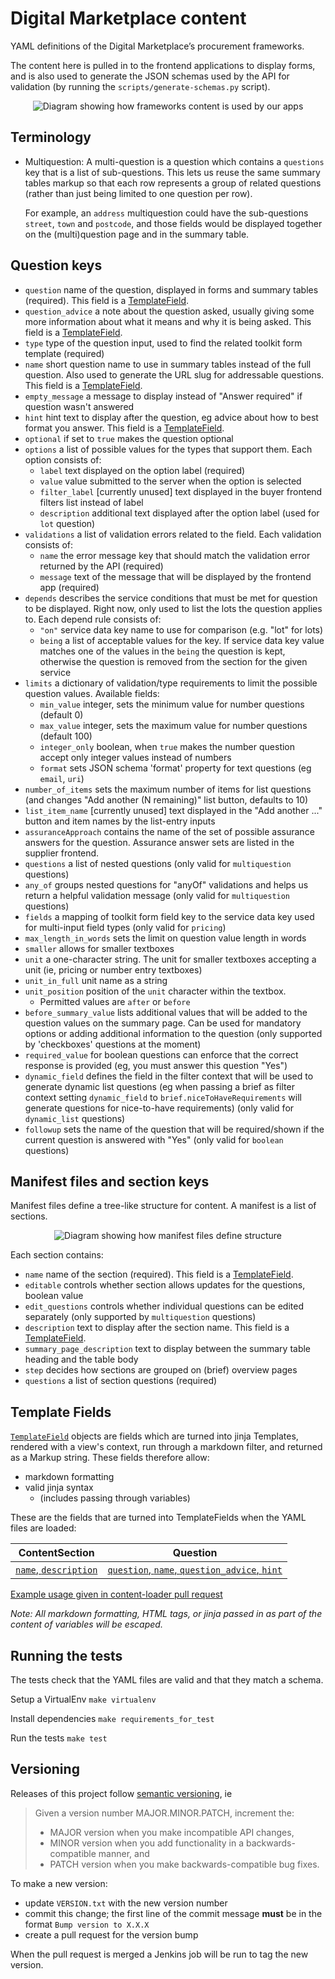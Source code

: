 Digital Marketplace content
===========================
YAML definitions of the Digital Marketplace’s procurement frameworks.

The content here is pulled in to the frontend applications to display forms, and is also used to generate the JSON
schemas used by the API for validation (by running the `scripts/generate-schemas.py` script).

<p align="center">
  <img src="images/frameworks-content-triangle.png?raw=true" alt="Diagram showing how frameworks content is used by our apps">
</p>

Terminology
-----------

* Multiquestion: A multi-question is a question which contains a `questions` key that is a list of sub-questions.
  This lets us reuse the same summary tables markup so that each row represents a group of related questions
  (rather than just being limited to one question per row).

  For example, an `address` multiquestion could have the sub-questions `street`, `town` and `postcode`, and those
  fields would be displayed together on the (multi)question page and in the summary table.

Question keys
-------------

* `question` name of the question, displayed in forms and summary tables (required). This field is a [TemplateField](https://github.com/alphagov/digitalmarketplace-content-loader/blob/474d9adce0f422700cbf2dfc8815a7503ab368bc/dmcontent/utils.py#L8).
* `question_advice` a note about the question asked, usually giving some more information about what it means
   and why it is being asked. This field is a [TemplateField](https://github.com/alphagov/digitalmarketplace-content-loader/blob/474d9adce0f422700cbf2dfc8815a7503ab368bc/dmcontent/utils.py#L8).
* `type` type of the question input, used to find the related toolkit form template (required)
* `name` short question name to use in summary tables instead of the full question. Also used to
  generate the URL slug for addressable questions. This field is a [TemplateField](https://github.com/alphagov/digitalmarketplace-content-loader/blob/474d9adce0f422700cbf2dfc8815a7503ab368bc/dmcontent/utils.py#L8).
* `empty_message` a message to display instead of "Answer required" if question wasn't answered
* `hint` hint text to display after the question, eg advice about how to best format you answer. This field is a [TemplateField](https://github.com/alphagov/digitalmarketplace-content-loader/blob/474d9adce0f422700cbf2dfc8815a7503ab368bc/dmcontent/utils.py#L8).
* `optional` if set to `true` makes the question optional
* `options` a list of possible values for the types that support them. Each option consists of:
    * `label` text displayed on the option label (required)
    * `value` value submitted to the server when the option is selected
    * `filter_label` [currently unused] text displayed in the buyer frontend filters list instead of label
    * `description` additional text displayed after the option label (used for `lot` question)
* `validations` a list of validation errors related to the field. Each validation consists of:
    * `name` the error message key that should match the validation error returned by the API (required)
    * `message` text of the message that will be displayed by the frontend app (required)
* `depends` describes the service conditions that must be met for question to be displayed. Right now, only used to list the
  lots the question applies to. Each depend rule consists of:
    * `"on"` service data key name to use for comparison (e.g. "lot" for lots)
    * `being` a list of acceptable values for the key. If service data key value matches one of the values in the `being` the
       question is kept, otherwise the question is removed from the section for the given service
* `limits` a dictionary of validation/type requirements to limit the possible question values. Available fields:
    * `min_value` integer, sets the minimum value for number questions (default 0)
    * `max_value` integer, sets the maximum value for number questions (default 100)
    * `integer_only` boolean, when `true` makes the number question accept only integer values instead of numbers
    * `format` sets JSON schema 'format' property for text questions (eg `email`, `uri`)
* `number_of_items` sets the maximum number of items for list questions (and changes "Add another (N remaining)" list button, defaults to 10)
* `list_item_name` [currently unused] text displayed in the "Add another ..." button and item names by the list-entry inputs
* `assuranceApproach` contains the name of the set of possible assurance answers for the question. Assurance answer sets are
  listed in the supplier frontend.
* `questions` a list of nested questions (only valid for `multiquestion` questions)
* `any_of` groups nested questions for "anyOf" validations and helps us return a helpful validation message (only valid for `multiquestion` questions)
* `fields` a mapping of toolkit form field key to the service data key used for multi-input field types (only valid for `pricing`)
* `max_length_in_words` sets the limit on question value length in words
* `smaller` allows for smaller textboxes
* `unit` a one-character string. The unit for smaller textboxes accepting a unit (ie, pricing or number entry textboxes)
* `unit_in_full` unit name as a string
* `unit_position` position of the `unit` character within the textbox.
    * Permitted values are `after` or `before`
* `before_summary_value` lists additional values that will be added to the question values on the summary page. Can be used for
  mandatory options or adding additional information to the question (only supported by 'checkboxes' questions at the moment)
* `required_value` for boolean questions can enforce that the correct response is provided (eg, you must answer this question "Yes")
* `dynamic_field` defines the field in the filter context that will be used to generate dynamic list questions (eg when passing
  a brief as filter context setting `dynamic_field` to `brief.niceToHaveRequirements` will generate questions for nice-to-have
  requirements) (only valid for `dynamic_list` questions)
* `followup` sets the name of the question that will be required/shown if the current question is answered with "Yes" (only valid
  for `boolean` questions)


Manifest files and section keys
-------------------------------

Manifest files define a tree-like structure for content.  A manifest is a list of sections.

<p align="center">
  <img src="images/frameworks-manifest-file-tree-structure.png?raw=true" alt="Diagram showing how manifest files define structure">
</p>

Each section contains:

* `name` name of the section (required). This field is a [TemplateField](https://github.com/alphagov/digitalmarketplace-content-loader/blob/474d9adce0f422700cbf2dfc8815a7503ab368bc/dmcontent/utils.py#L8).
* `editable` controls whether section allows updates for the questions, boolean value
* `edit_questions` controls whether individual questions can be edited separately (only supported by `multiquestion` questions)
* `description` text to display after the section name. This field is a [TemplateField](https://github.com/alphagov/digitalmarketplace-content-loader/blob/474d9adce0f422700cbf2dfc8815a7503ab368bc/dmcontent/utils.py#L8).
* `summary_page_description` text to display between the summary table heading and the table body
* `step` decides how sections are grouped on (brief) overview pages
* `questions` a list of section questions (required)

Template Fields
---------------

[`TemplateField`](https://github.com/alphagov/digitalmarketplace-content-loader/blob/474d9adce0f422700cbf2dfc8815a7503ab368bc/dmcontent/utils.py#L8) objects are fields which are turned into jinja Templates, rendered
with a view's context, run through a markdown filter, and returned as a Markup string.
These fields therefore allow:

- markdown formatting
- valid jinja syntax
  - (includes passing through variables)

These are the fields that are turned into TemplateFields when the YAML files are loaded:

| ContentSection                    | Question                                           |
|-----------------------------------|----------------------------------------------------|
| [`name`, `description`](https://github.com/alphagov/digitalmarketplace-content-loader/blob/474d9adce0f422700cbf2dfc8815a7503ab368bc/dmcontent/content_loader.py#L123) | [`question`, `name`, `question_advice`, `hint`](https://github.com/alphagov/digitalmarketplace-content-loader/blob/474d9adce0f422700cbf2dfc8815a7503ab368bc/dmcontent/questions.py#L10) |

[Example usage given in content-loader pull request](https://github.com/alphagov/digitalmarketplace-content-loader/pull/8)

*Note:*
*All markdown formatting, HTML tags, or jinja passed in as part of the content of variables will be escaped.*

Running the tests
-----------------

The tests check that the YAML files are valid and that they match a schema.

Setup a VirtualEnv
`make virtualenv`

Install dependencies
`make requirements_for_test`

Run the tests
`make test`

Versioning
----------
Releases of this project follow [semantic versioning](http://semver.org/), ie
> Given a version number MAJOR.MINOR.PATCH, increment the:
>
> - MAJOR version when you make incompatible API changes,
> - MINOR version when you add functionality in a backwards-compatible manner, and
> - PATCH version when you make backwards-compatible bug fixes.

To make a new version:
- update `VERSION.txt` with the new version number
- commit this change; the first line of the commit message **must** be in the
  format `Bump version to X.X.X`
- create a pull request for the version bump

When the pull request is merged a Jenkins job will be run to tag the new
version.
